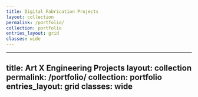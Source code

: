 ```yaml
---
title: Digital Fabrication Projects
layout: collection
permalink: /portfolio/
collection: portfolio
entries_layout: grid
classes: wide
---
```


---
title: Art X Engineering Projects
layout: collection
permalink: /portfolio/
collection: portfolio
entries_layout: grid
classes: wide
---
